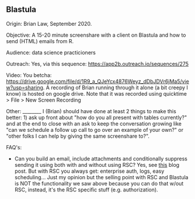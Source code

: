 ## Blastula 

Origin: Brian Law, September 2020.

Objective: A 15-20 minute screenshare with a client on Blastula and how to send (HTML) emails from R.

Audience: data science practicioners

Outreach: Yes, via this sequence: https://app2b.outreach.io/sequences/275

Video: You betcha: https://drive.google.com/file/d/1R9_a_QJeYcx4876Weyz_dDbJDVr6jMa5/view?usp=sharing. A recording of Brian running through it alone (a bit creepy I know) is hosted on google drive. Note that it was recorded using quicktime > File > New Screen Recording

Other: ________   I (Brian) should have done at least 2 things to make this better: 1) ask up front about "how do you all present with tables currently?" and at the end to close with an ask to keep the conversation growing like "can we schedule a follow up call to go over an example of your own?" or "other folks I can help by giving the same screenshare to?".

FAQ's: 

* Can you build an email, include attachments and conditionally suppress sending it using both with and without using RSC? Yes, see [this](https://blog.rstudio.com/2019/12/05/emails-from-r-blastula-0-3/) blog post. But with RSC you always get: enterprise auth, logs, easy scheduling... Just my opinion but the selling point with RSC and Blastula is NOT the functionality we saw above because you can do that w/out RSC, instead, it's the RSC specific stuff (e.g. authorization).



